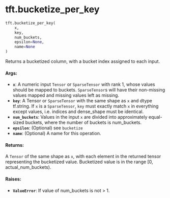 <div itemscope itemtype="http://developers.google.com/ReferenceObject">
<meta itemprop="name" content="tft.bucketize_per_key" />
<meta itemprop="path" content="Stable" />
</div>

# tft.bucketize_per_key

``` python
tft.bucketize_per_key(
    x,
    key,
    num_buckets,
    epsilon=None,
    name=None
)
```

Returns a bucketized column, with a bucket index assigned to each input.

#### Args:

* <b>`x`</b>: A numeric input `Tensor` or `SparseTensor` with rank 1, whose values
    should be mapped to buckets.  `SparseTensor`s will have their non-missing
    values mapped and missing values left as missing.
* <b>`key`</b>: A Tensor or `SparseTensor` with the same shape as `x` and dtype
    tf.string.  If `x` is a `SparseTensor`, `key` must exactly match `x` in
    everything except values, i.e. indices and dense_shape must be identical.
* <b>`num_buckets`</b>: Values in the input `x` are divided into approximately
    equal-sized buckets, where the number of buckets is num_buckets.
* <b>`epsilon`</b>: (Optional) see `bucketize`
* <b>`name`</b>: (Optional) A name for this operation.


#### Returns:

A `Tensor` of the same shape as `x`, with each element in the
returned tensor representing the bucketized value. Bucketized value is
in the range [0, actual_num_buckets).


#### Raises:

* <b>`ValueError`</b>: If value of num_buckets is not > 1.